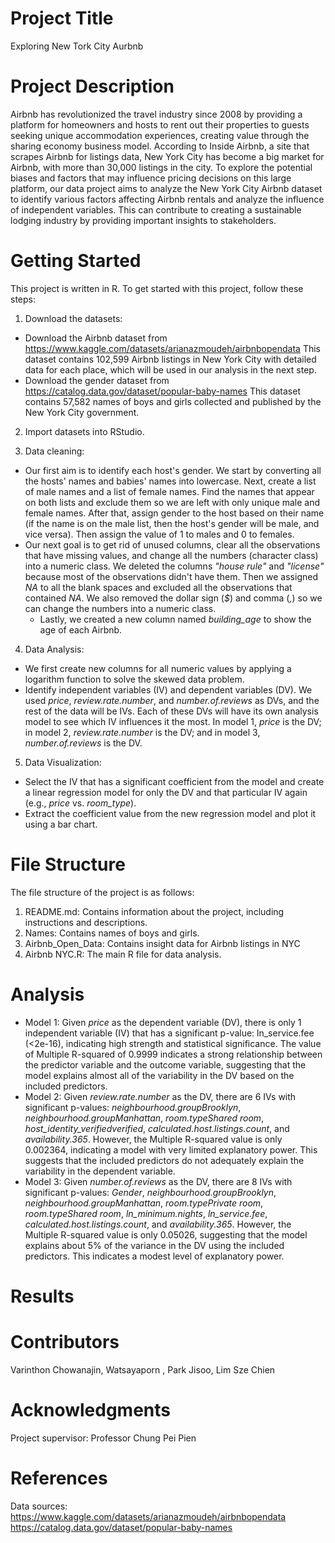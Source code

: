 # Project Title
Exploring New Tork City Aurbnb

# Project Description
Airbnb has revolutionized the travel industry since 2008 by providing a platform for homeowners and hosts to rent out their properties to guests seeking unique accommodation experiences, creating value through the sharing economy business model. According to Inside Airbnb, a site that scrapes Airbnb for listings data, New York City has become a big market for Airbnb, with more than 30,000 listings in the city. To explore the potential biases and factors that may influence pricing decisions on this large platform, our data project aims to analyze the New York City Airbnb dataset to identify various factors affecting Airbnb rentals and analyze the influence of independent variables. This can contribute to creating a sustainable lodging industry by providing important insights to stakeholders.

# Getting Started
This project is written in R. To get started with this project, follow these steps:

  1. Download the datasets:
  - Download the Airbnb dataset from https://www.kaggle.com/datasets/arianazmoudeh/airbnbopendata This dataset contains 102,599 Airbnb listings in New York City with detailed data for each place, which will be used in our analysis in the next step.
  - Download the gender dataset from https://catalog.data.gov/dataset/popular-baby-names This dataset contains 57,582 names of boys and girls collected and published by the New York City government.
    
  2. Import datasets into RStudio. 

  3. Data cleaning:
  - Our first aim is to identify each host's gender. We start by converting all the hosts' names and babies' names into lowercase. Next, create a list of male names and a list of female names. Find the names that appear on both lists and exclude them so we are left with only unique male and female names. After that, assign gender to the host based on their name (if the name is on the male list, then the host's gender will be male, and vice versa). Then assign the value of 1 to males and 0 to females.
- Our next goal is to get rid of unused columns, clear all the observations that have missing values, and change all the numbers (character class) into a numeric class. We deleted the columns _"house rule"_ and _"license"_ because most of the observations didn't have them. Then we assigned _NA_ to all the blank spaces and excluded all the observations that contained _NA_. We also removed the dollar sign (_$_) and comma (_,_) so we can change the numbers into a numeric class.
  - Lastly, we created a new column named _building_age_ to show the age of each Airbnb.
  
 4. Data Analysis:
 - We first create new columns for all numeric values by applying a logarithm function to solve the skewed data problem.
 - Identify independent variables (IV) and dependent variables (DV). We used _price_, _review.rate.number_, and _number.of.reviews_ as DVs, and the rest of the data will be IVs. Each of these DVs will have its own analysis model to see which IV influences it the most. In model 1, _price_ is the DV; in model 2, _review.rate.number_ is the DV; and in model 3, _number.of.reviews_ is the DV.
  
5. Data Visualization:
 - Select the IV that has a significant coefficient from the model and create a linear regression model for only the DV and that particular IV again (e.g., _price_ vs. _room_type_).
 - Extract the coefficient value from the new regression model and plot it using a bar chart.

# File Structure
The file structure of the project is as follows:
  1. README.md: Contains information about the project, including instructions and descriptions.
  2. Names: Contains names of boys and girls.
  3. Airbnb_Open_Data: Contains insight data for Airbnb listings in NYC
  4. Airbnb NYC.R: The main R file for data analysis.

# Analysis
  - Model 1: Given _price_ as the dependent variable (DV), there is only 1 independent variable (IV) that has a significant p-value: ln_service.fee (<2e-16), indicating high strength and statistical significance. The value of Multiple R-squared of 0.9999 indicates a strong relationship between the predictor variable and the outcome variable, suggesting that the model explains almost all of the variability in the DV based on the included predictors.
  - Model 2: Given _review.rate.number_ as the DV, there are 6 IVs with significant p-values: _neighbourhood.groupBrooklyn_, _neighbourhood.groupManhattan_, _room.typeShared room_, _host_identity_verifiedverified_, _calculated.host.listings.count_, and _availability.365_. However, the Multiple R-squared value is only 0.002364, indicating a model with very limited explanatory power. This suggests that the included predictors do not adequately explain the variability in the dependent variable.
  - Model 3: Given _number.of.reviews_ as the DV, there are 8 IVs with significant p-values: _Gender_, _neighbourhood.groupBrooklyn_, _neighbourhood.groupManhattan_, _room.typePrivate room_, _room.typeShared room_, _ln_minimum.nights_, _ln_service.fee_, _calculated.host.listings.count_, and _availability.365_. However, the Multiple R-squared value is only 0.05026, suggesting that the model explains about 5% of the variance in the DV using the included predictors. This indicates a modest level of explanatory power.

# Results

# Contributors
Varinthon Chowanajin, Watsayaporn , Park Jisoo, Lim Sze Chien

# Acknowledgments
Project supervisor: Professor Chung Pei Pien

# References
Data sources: 
https://www.kaggle.com/datasets/arianazmoudeh/airbnbopendata
https://catalog.data.gov/dataset/popular-baby-names

